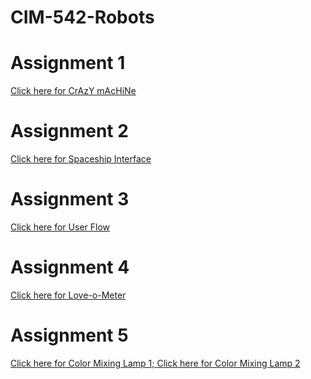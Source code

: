 # CIM-542-Robots


<h1>Assignment 1</h1>
<a href="https://drive.google.com/file/d/1h3pXMha1M8AkFGrF6JaTwsym2Hjk8K0Z/view?usp=sharing">Click here for CrAzY mAcHiNe</a>

<h1>Assignment 2</h1>
<a href="https://www.youtube.com/watch?v=m2LBYf1mDKc">Click here for Spaceship Interface</a>

<h1>Assignment 3</h1>
<a href="https://docs.google.com/drawings/d/1zXeO_oZjllSLGbfNFW3L1QHmlf4gLuK1GQklKUtUL_0/edit?usp=sharing">Click here for User Flow</a>

<h1>Assignment 4</h1>
<a href="dead link">Click here for Love-o-Meter</a>

<h1>Assignment 5</h1>
<a href="https://www.youtube.com/watch?v=sLzQEc6QKMg">Click here for Color Mixing Lamp 1; </a>
<a href="https://www.youtube.com/watch?v=7prndfXMroI">Click here for Color Mixing Lamp 2</a>
